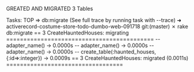 GREATED AND MIGRATED 3 Tables

Tasks: TOP => db:migrate
(See full trace by running task with --trace)
➜  activerecord-costume-store-todo-dumbo-web-091718 git:(master) ✗ rake db:migrate
== 3 CreateHauntedHouses: migrating ===========================================
-- adapter_name()
   -> 0.0000s
-- adapter_name()
   -> 0.0000s
-- adapter_name()
   -> 0.0000s
-- create_table(:haunted_houses, {:id=>:integer})
   -> 0.0009s
== 3 CreateHauntedHouses: migrated (0.0011s) ==================================

